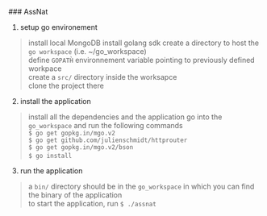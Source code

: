 ### AssNat

1. setup go environement
> install local MongoDB
> install golang sdk
  create a directory to host the `go workspace` (i.e. ~/go_workspace)  
  define `GOPATH̀` environnement variable pointing to previously defined workpace  
  create a `src/` directory inside the worksapce  
  clone the project there  
  
2. install the application
> install all the dependencies and the application
  go into the `go_workspace` and run the following commands  
  `$ go get gopkg.in/mgo.v2`  
  `$ go get github.com/julienschmidt/httprouter`  
  `$ go get gopkg.in/mgo.v2/bson`  
  `$ go install`   

3. run the application
> a `bin/` directory should be in the `go_workspace` in which you can find the binary of the application  
 to start the application, run `$ ./assnat`
